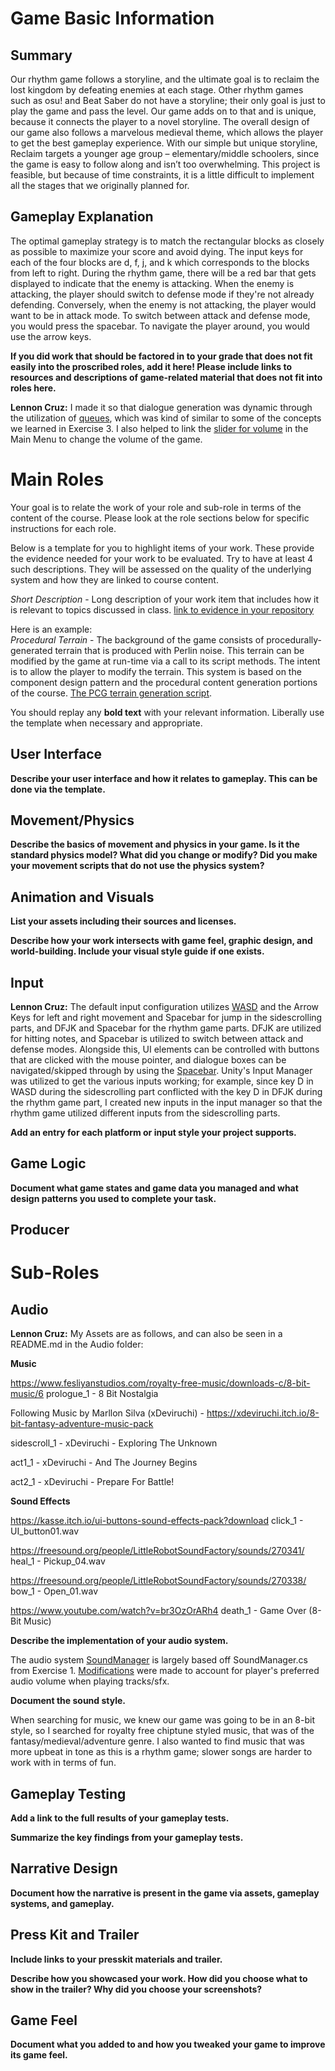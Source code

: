 # Game Basic Information #

## Summary ##

Our rhythm game follows a storyline, and the ultimate goal is to reclaim the lost kingdom by defeating enemies at each stage. Other rhythm games such as osu! and Beat Saber do not have a storyline; their only goal is just to play the game and pass the level. Our game adds on to that and is unique, because it connects the player to a novel storyline. The overall design of our game also follows a marvelous medieval theme, which allows the player to get the best gameplay experience. With our simple but unique storyline, Reclaim targets a younger age group – elementary/middle schoolers, since the game is easy to follow along and isn’t too overwhelming. This project is feasible, but because of time constraints, it is a little difficult to implement all the stages that we originally planned for. 

## Gameplay Explanation ##

The optimal gameplay strategy is to match the rectangular blocks as closely as possible to maximize your score and avoid dying. The input keys for each of the four blocks are d, f, j, and k which corresponds to the blocks from left to right. During the rhythm game, there will be a red bar that gets displayed to indicate that the enemy is attacking. When the enemy is attacking, the player should switch to defense mode if they're not already defending. Conversely, when the enemy is not attacking, the player would want to be in attack mode. To switch between attack and defense mode, you would press the spacebar. To navigate the player around, you would use the arrow keys.


**If you did work that should be factored in to your grade that does not fit easily into the proscribed roles, add it here! Please include links to resources and descriptions of game-related material that does not fit into roles here.**

**Lennon Cruz:** I made it so that dialogue generation was dynamic through the utilization of [queues](https://github.com/lennoncc/Reclaim/blob/7012832800e07e38d71ac555b1f0d3038be1ec2f/Assets/Scripts/DialogueManager.cs#L31), which was kind of similar to some of the concepts we learned in Exercise 3. I also helped to link the [slider for volume](https://github.com/lennoncc/Reclaim/blob/main/Assets/Scripts/VolumeController.cs) in the Main Menu to change the volume of the game.

# Main Roles #

Your goal is to relate the work of your role and sub-role in terms of the content of the course. Please look at the role sections below for specific instructions for each role.

Below is a template for you to highlight items of your work. These provide the evidence needed for your work to be evaluated. Try to have at least 4 such descriptions. They will be assessed on the quality of the underlying system and how they are linked to course content. 

*Short Description* - Long description of your work item that includes how it is relevant to topics discussed in class. [link to evidence in your repository](https://github.com/dr-jam/ECS189L/edit/project-description/ProjectDocumentTemplate.md)

Here is an example:  
*Procedural Terrain* - The background of the game consists of procedurally-generated terrain that is produced with Perlin noise. This terrain can be modified by the game at run-time via a call to its script methods. The intent is to allow the player to modify the terrain. This system is based on the component design pattern and the procedural content generation portions of the course. [The PCG terrain generation script](https://github.com/dr-jam/CameraControlExercise/blob/513b927e87fc686fe627bf7d4ff6ff841cf34e9f/Obscura/Assets/Scripts/TerrainGenerator.cs#L6).

You should replay any **bold text** with your relevant information. Liberally use the template when necessary and appropriate.

## User Interface

**Describe your user interface and how it relates to gameplay. This can be done via the template.**

## Movement/Physics

**Describe the basics of movement and physics in your game. Is it the standard physics model? What did you change or modify? Did you make your movement scripts that do not use the physics system?**

## Animation and Visuals

**List your assets including their sources and licenses.**

**Describe how your work intersects with game feel, graphic design, and world-building. Include your visual style guide if one exists.**

## Input
**Lennon Cruz:** 
The default input configuration utilizes [WASD](https://github.com/lennoncc/Reclaim/blob/main/Assets/Scripts/CamberMovement.cs) and the Arrow Keys for left and right movement and Spacebar for jump in the sidescrolling parts, and DFJK and Spacebar for the rhythm game parts. DFJK are utilized for hitting notes, and Spacebar is utilized to switch between attack and defense modes. Alongside this, UI elements can be controlled with buttons that are clicked with the mouse pointer, and dialogue boxes can be navigated/skipped through by using the [Spacebar](https://github.com/lennoncc/Reclaim/blob/main/Assets/Scripts/DialogueController.cs). Unity's Input Manager was utilized to get the various inputs working; for example, since key D in WASD during the sidescrolling part conflicted with the key D in DFJK during the rhythm game part, I created new inputs in the input manager so that the rhythm game utilized different inputs from the sidescrolling parts.

**Add an entry for each platform or input style your project supports.**

## Game Logic

**Document what game states and game data you managed and what design patterns you used to complete your task.**

## Producer


# Sub-Roles

## Audio
**Lennon Cruz:**
My Assets are as follows, and can also be seen in a README.md in the Audio folder:

**Music**

https://www.fesliyanstudios.com/royalty-free-music/downloads-c/8-bit-music/6
prologue_1 - 8 Bit Nostalgia

Following Music by Marllon Silva (xDeviruchi) - https://xdeviruchi.itch.io/8-bit-fantasy-adventure-music-pack

sidescroll_1 - xDeviruchi - Exploring The Unknown

act1_1 - xDeviruchi - And The Journey Begins

act2_1 - xDeviruchi - Prepare For Battle!


**Sound Effects**

https://kasse.itch.io/ui-buttons-sound-effects-pack?download
click_1 - UI_button01.wav

https://freesound.org/people/LittleRobotSoundFactory/sounds/270341/
heal_1 - Pickup_04.wav

https://freesound.org/people/LittleRobotSoundFactory/sounds/270338/
bow_1 - Open_01.wav

https://www.youtube.com/watch?v=br3OzOrARh4
death_1 - Game Over (8-Bit Music)

**Describe the implementation of your audio system.**

The audio system [SoundManager](https://github.com/lennoncc/Reclaim/blob/main/Assets/Scripts/SoundManager.cs) is largely based off SoundManager.cs from Exercise 1. [Modifications](https://github.com/lennoncc/Reclaim/blob/bb3bce343e1de79f0a70d7002a6f947833cb8a97/Assets/Scripts/SoundManager.cs#L41) were made to account for player's preferred audio volume when playing tracks/sfx.

**Document the sound style.** 

When searching for music, we knew our game was going to be in an 8-bit style, so I searched for royalty free chiptune styled music, that was of the fantasy/medieval/adventure genre. I also wanted to find music that was more upbeat in tone as this is a rhythm game; slower songs are harder to work with in terms of fun.

## Gameplay Testing

**Add a link to the full results of your gameplay tests.**

**Summarize the key findings from your gameplay tests.**

## Narrative Design

**Document how the narrative is present in the game via assets, gameplay systems, and gameplay.** 

## Press Kit and Trailer

**Include links to your presskit materials and trailer.**

**Describe how you showcased your work. How did you choose what to show in the trailer? Why did you choose your screenshots?**



## Game Feel

**Document what you added to and how you tweaked your game to improve its game feel.**

